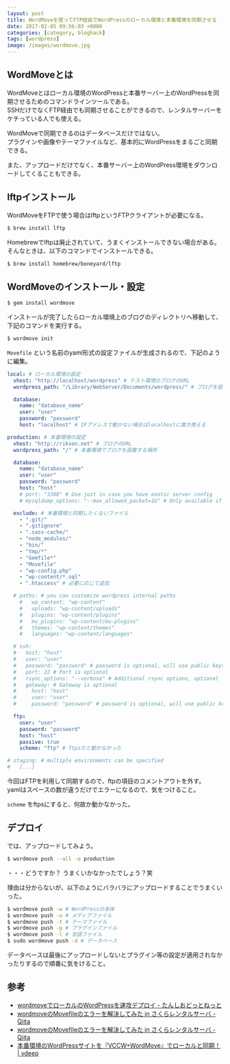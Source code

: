 ```yaml
---
layout: post
title: WordMoveを使ってFTP経由でWordPressのローカル環境と本番環境を同期させる
date: 2017-02-05 09:56:03 +0800
categories: [category, bloghack]
tags: [wordpress]
image: /images/wordmove.jpg
---
```

## WordMoveとは

WordMoveとはローカル環境のWordPressと本番サーバー上のWordPressを同期させるためのコマンドラインツールである。  
SSHだけでなくFTP経由でも同期させることができるので、レンタルサーバーをケチっている人でも使える。

WordMoveで同期できるのはデータベースだけではない。  
プラグインや画像やテーマファイルなど、基本的にWordPressをまるごと同期できる。

また、アップロードだけでなく、本番サーバー上のWordPress環境をダウンロードしてくることもできる。

## lftpインストール

WordMoveをFTPで使う場合はlftpというFTPクライアントが必要になる。

```bash
$ brew install lftp
```

Homebrewでlftpは廃止されていて、うまくインストールできない場合がある。  
そんなときは、以下のコマンドでインストールできる。

```bash
$ brew install homebrew/boneyard/lftp
```

## WordMoveのインストール・設定

```bash
$ gem install wordmove
```

インストールが完了したらローカル環境上のブログのディレクトリへ移動して、下記のコマンドを実行する。

```bash
$ wordmove init
```

`Movefile` という名前のyaml形式の設定ファイルが生成されるので、下記のように編集。

```yaml
local: # ローカル環境の設定
  vhost: "http://localhost/wordpress" # テスト環境のブログのURL
  wordpress_path: "/Library/WebServer/Documents/wordpress/" # ブログを設置している場所

  database:
    name: "database_name"
    user: "user"
    password: "password"
    host: "localhost" # IPアドレスで動かない場合はlocalhostに書き換える

production: # 本番環境の設定
  vhost: "http://rikson.net" # ブログのURL
  wordpress_path: "/" # 本番環境でブログを設置する場所

  database:
    name: "database_name"
    user: "user"
    password: "password"
    host: "host"
    # port: "3308" # Use just in case you have exotic server config
    # mysqldump_options: "--max_allowed_packet=1G" # Only available if using SSH

  exclude: # 本番環境と同期したくないファイル
    - ".git/"
    - ".gitignore"
    - ".sass-cache/"
    - "node_modules/"
    - "bin/"
    - "tmp/*"
    - "Gemfile*"
    - "Movefile"
    - "wp-config.php"
    - "wp-content/*.sql"
    - ".htaccess" # 必要に応じて追加

  # paths: # you can customize wordpress internal paths
    #   wp_content: "wp-content"
    #   uploads: "wp-content/uploads"
    #   plugins: "wp-content/plugins"
    #   mu_plugins: "wp-content/mu-plugins"
    #   themes: "wp-content/themes"
    #   languages: "wp-content/languages"

  # ssh:
  #   host: "host"
  #   user: "user"
  #   password: "password" # password is optional, will use public keys if available.
  #   port: 22 # Port is optional
  #   rsync_options: "--verbose" # Additional rsync options, optional
  #   gateway: # Gateway is optional
  #     host: "host"
  #     user: "user"
  #     password: "password" # password is optional, will use public keys if available.

  ftp:
    user: "user"
    password: "password"
    host: "host"
    passive: true
    scheme: "ftp" # ftpsだと動かなかった

# staging: # multiple environments can be specified
#   [...]
```

今回はFTPを利用して同期するので、ftpの項目のコメントアウトを外す。  
yamlはスペースの数が違うだけでエラーになるので、気をつけること。

`scheme` をftpsにすると、何故か動かなかった。

## デプロイ

では、アップロードしてみよう。

```bash
$ wordmove push --all -e production
```

・・・どうですか？
うまくいかなかったでしょう？笑

理由は分からないが、以下のようにバラバラにアップロードすることでうまくいった。

```bash
$ wordmove push -w # WordPressの本体
$ wordmove push -u # メディアファイル
$ wordmove push -t # テーマファイル
$ wordmove push -p # プラグインファイル
$ wordmove push -l # 言語ファイル
$ sudo wordmove push -d # データベース
```


データベースは最後にアップロードしないとプラグイン等の設定が適用されなかったりするので順番に気をけること。

## 参考

- [wordmoveでローカルのWordPressを速攻デプロイ - たんしおどっとねっと](http://tanshio.net/wordmove/)
- [wordmoveのMovefileのエラーを解決してみた in さくらレンタルサーバ - Qiita](http://qiita.com/hiro93n/items/7a23cac716db0a863203)
- [wordmoveのMovefileのエラーを解決してみた in さくらレンタルサーバ - Qiita](http://qiita.com/hiro93n/items/7a23cac716db0a863203)
- [本番環境のWordPressサイトを『VCCW+WordMove』でローカルと同期！ \| vdeep](http://vdeep.net/vccw-wordmove)

